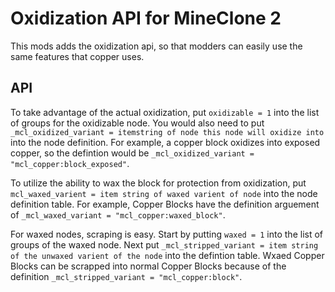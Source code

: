# Oxidization API for MineClone 2
This mods adds the oxidization api, so that modders can easily use the same features that copper uses.

## API
To take advantage of the actual oxidization, put `oxidizable = 1` into the list of groups for the oxidizable node.
You would also need to put `_mcl_oxidized_variant = itemstring of node this node will oxidize into` into the node definition.
For example, a copper block oxidizes into exposed copper, so the defintion would be `_mcl_oxidized_variant = "mcl_copper:block_exposed"`.

To utilize the ability to wax the block for protection from oxidization, put `mcl_waxed_varient = item string of waxed varient of node` into the node definition table.
For example, Copper Blocks have the definition arguement of `_mcl_waxed_variant = "mcl_copper:waxed_block"`.

For waxed nodes, scraping is easy. Start by putting `waxed = 1` into the list of groups of the waxed node.
Next put `_mcl_stripped_variant = item string of the unwaxed varient of the node` into the defintion table.
Wxaed Copper Blocks can be scrapped into normal Copper Blocks because of the definition `_mcl_stripped_variant = "mcl_copper:block"`.
